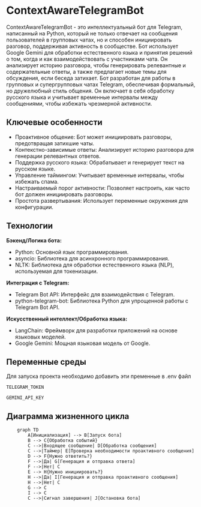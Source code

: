
# ContextAwareTelegramBot

ContextAwareTelegramBot - это интеллектуальный бот для Telegram, написанный на Python, который не только отвечает на сообщения пользователей в групповых чатах, но и способен инициировать разговор, поддерживая активность в сообществе. Бот использует Google Gemini для обработки естественного языка и принятия решений о том, когда и как взаимодействовать с участниками чата. Он анализирует историю разговора, чтобы генерировать релевантные и содержательные ответы, а также предлагает новые темы для обсуждения, если беседа затихает. Бот разработан для работы в групповых и супергрупповых чатах Telegram, обеспечивая формальный, но дружелюбный стиль общения. Он включает в себя обработку русского языка и учитывает временные интервалы между сообщениями, чтобы избежать чрезмерной активности.




## Ключевые особенности

- Проактивное общение: Бот может инициировать разговоры, предотвращая затихшие чаты.
- Контекстно-зависимые ответы: Анализирует историю разговора для генерации релевантных ответов.
- Поддержка русского языка: Обрабатывает и генерирует текст на русском языке.
- Управление таймингом: Учитывает временные интервалы, чтобы избежать спама.
- Настраиваемый порог активности: Позволяет настроить, как часто бот должен инициировать разговоры.
- Простота развертывания: Использует переменные окружения для конфигурации.


## Технологии

**Бэкенд/Логика бота:** 
- Python: Основной язык программирования.
- asyncio: Библиотека для асинхронного программирования.
- NLTK: Библиотека для обработки естественного языка (NLP), используемая для токенизации.
  
**Интеграция с Telegram:** 
- Telegram Bot API: Интерфейс для взаимодействия с Telegram.
- python-telegram-bot: Библиотека Python для упрощенной работы с Telegram Bot API.

**Искусственный интеллект/Обработка языка:**
- LangChain: Фреймворк для разработки приложений на основе языковых моделей.
- Google Gemini: Мощная языковая модель от Google.



## Переменные среды

Для запуска проекта необходимо добавить эти пременные в .env файл

`TELEGRAM_TOKEN`

`GEMINI_API_KEY`

## Диаграмма жизненного цикла

```mermaid 
    graph TD
        A[Инициализация] --> B[Запуск бота]
        B --> C{Обработка событий}
        C -->|Входящее сообщение| D[Обработка сообщения]
        C -->|Таймер| E[Проверка необходимости проактивного сообщения]
        D --> F{Нужно ответить?}
        F -->|Да| G[Генерация и отправка ответа]
        F -->|Нет| C
        E --> H{Нужно инициировать?}
        H -->|Да| I[Генерация и отправка проактивного сообщения]
        H -->|Нет| C
        G --> C
        I --> C
        C -->|Сигнал завершения| J[Остановка бота]
```
